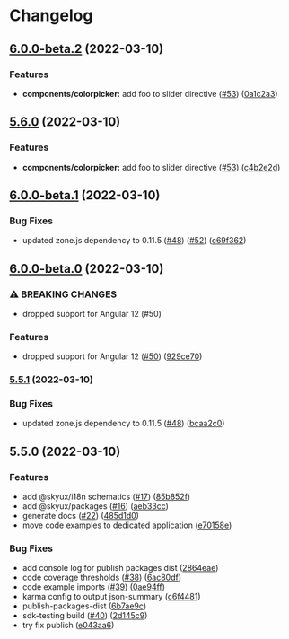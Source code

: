 # Changelog

## [6.0.0-beta.2](https://github.com/blackbaud/skyux-monorepo-playground/compare/6.0.0-beta.1...6.0.0-beta.2) (2022-03-10)

### Features

- **components/colorpicker:** add foo to slider directive ([#53](https://github.com/blackbaud/skyux-monorepo-playground/issues/53)) ([0a1c2a3](https://github.com/blackbaud/skyux-monorepo-playground/commit/0a1c2a3fcf768bdfb77296b7b6cffead8770ecc9))

## [5.6.0](https://github.com/blackbaud/skyux-monorepo-playground/compare/5.5.1...5.6.0) (2022-03-10)

### Features

- **components/colorpicker:** add foo to slider directive ([#53](https://github.com/blackbaud/skyux-monorepo-playground/issues/53)) ([c4b2e2d](https://github.com/blackbaud/skyux-monorepo-playground/commit/c4b2e2d1fec29348a7887de2f5dde77ed6ec5bfc))

## [6.0.0-beta.1](https://github.com/blackbaud/skyux-monorepo-playground/compare/6.0.0-beta.0...6.0.0-beta.1) (2022-03-10)

### Bug Fixes

- updated zone.js dependency to 0.11.5 ([#48](https://github.com/blackbaud/skyux-monorepo-playground/issues/48)) ([#52](https://github.com/blackbaud/skyux-monorepo-playground/issues/52)) ([c69f362](https://github.com/blackbaud/skyux-monorepo-playground/commit/c69f36209f775610e4aa620e52bf8792fbd34f4d))

## [6.0.0-beta.0](https://github.com/blackbaud/skyux-monorepo-playground/compare/5.5.0...6.0.0-beta.0) (2022-03-10)

### ⚠ BREAKING CHANGES

- dropped support for Angular 12 (#50)

### Features

- dropped support for Angular 12 ([#50](https://github.com/blackbaud/skyux-monorepo-playground/issues/50)) ([929ce70](https://github.com/blackbaud/skyux-monorepo-playground/commit/929ce705d1a2d070d5a98ecab647c9f1bbe0a7e3))

### [5.5.1](https://github.com/blackbaud/skyux-monorepo-playground/compare/5.5.0...5.5.1) (2022-03-10)

### Bug Fixes

- updated zone.js dependency to 0.11.5 ([#48](https://github.com/blackbaud/skyux-monorepo-playground/issues/48)) ([bcaa2c0](https://github.com/blackbaud/skyux-monorepo-playground/commit/bcaa2c05dd0e71ff1c69888680288f825ffd5611))

## 5.5.0 (2022-03-10)

### Features

- add @skyux/i18n schematics ([#17](https://github.com/blackbaud/skyux-monorepo-playground/issues/17)) ([85b852f](https://github.com/blackbaud/skyux-monorepo-playground/commit/85b852f563ad98280f93a7a25156b2fb09f29be9))
- add @skyux/packages ([#16](https://github.com/blackbaud/skyux-monorepo-playground/issues/16)) ([aeb33cc](https://github.com/blackbaud/skyux-monorepo-playground/commit/aeb33ccd18fa64d2ab61e0496242043854103ffe))
- generate docs ([#22](https://github.com/blackbaud/skyux-monorepo-playground/issues/22)) ([485d1d0](https://github.com/blackbaud/skyux-monorepo-playground/commit/485d1d0cc3840638ac864d1f465b8cd9f3ebb9fb))
- move code examples to dedicated application ([e70158e](https://github.com/blackbaud/skyux-monorepo-playground/commit/e70158e5119acc71c881e7234ca04e61d399cbb5))

### Bug Fixes

- add console log for publish packages dist ([2864eae](https://github.com/blackbaud/skyux-monorepo-playground/commit/2864eae50653d499bae0b458142a8ea953ad8356))
- code coverage thresholds ([#38](https://github.com/blackbaud/skyux-monorepo-playground/issues/38)) ([6ac80df](https://github.com/blackbaud/skyux-monorepo-playground/commit/6ac80df8c7b728d2ab671e8ba92fc9848fbbdbdf))
- code example imports ([#39](https://github.com/blackbaud/skyux-monorepo-playground/issues/39)) ([0ae94ff](https://github.com/blackbaud/skyux-monorepo-playground/commit/0ae94ffb4102ccf637554d9a95489877e92de1ed))
- karma config to output json-summary ([c6f4481](https://github.com/blackbaud/skyux-monorepo-playground/commit/c6f44813e695ac53ec3fa72c9c3bf0165c1b736a))
- publish-packages-dist ([6b7ae9c](https://github.com/blackbaud/skyux-monorepo-playground/commit/6b7ae9c1a6db4bda05986983a618412d76323dce))
- sdk-testing build ([#40](https://github.com/blackbaud/skyux-monorepo-playground/issues/40)) ([2d145c9](https://github.com/blackbaud/skyux-monorepo-playground/commit/2d145c9e5878db233eaf89619cd5450f59f94ca0))
- try fix publish ([e043aa6](https://github.com/blackbaud/skyux-monorepo-playground/commit/e043aa672218a593ff216a5c93782c45c03ad699))
